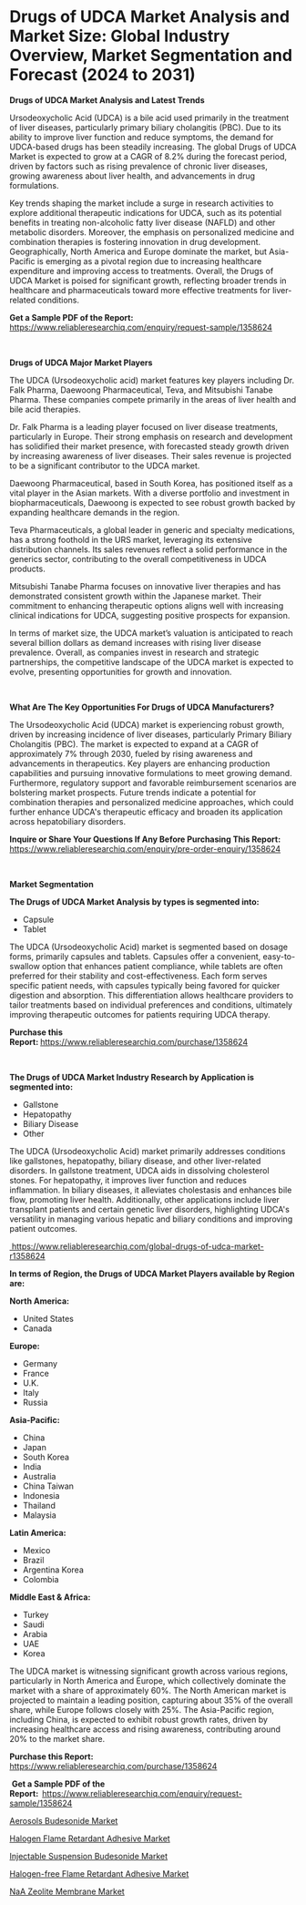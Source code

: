 <p><h1>Drugs of UDCA Market Analysis and Market Size: Global Industry Overview, Market Segmentation and Forecast (2024 to 2031)</h1></p><p><strong>Drugs of UDCA Market Analysis and Latest Trends</strong></p>
<p><p>Ursodeoxycholic Acid (UDCA) is a bile acid used primarily in the treatment of liver diseases, particularly primary biliary cholangitis (PBC). Due to its ability to improve liver function and reduce symptoms, the demand for UDCA-based drugs has been steadily increasing. The global Drugs of UDCA Market is expected to grow at a CAGR of 8.2% during the forecast period, driven by factors such as rising prevalence of chronic liver diseases, growing awareness about liver health, and advancements in drug formulations.</p><p>Key trends shaping the market include a surge in research activities to explore additional therapeutic indications for UDCA, such as its potential benefits in treating non-alcoholic fatty liver disease (NAFLD) and other metabolic disorders. Moreover, the emphasis on personalized medicine and combination therapies is fostering innovation in drug development. Geographically, North America and Europe dominate the market, but Asia-Pacific is emerging as a pivotal region due to increasing healthcare expenditure and improving access to treatments. Overall, the Drugs of UDCA Market is poised for significant growth, reflecting broader trends in healthcare and pharmaceuticals toward more effective treatments for liver-related conditions.</p></p>
<p><strong>Get a Sample PDF of the Report:&nbsp;</strong> <a href="https://www.reliableresearchiq.com/enquiry/request-sample/1358624?utm_campaign=1546&utm_medium=2&utm_source=Github&utm_content=ia&utm_term=11102024&utm_id=drugs-of-udca">https://www.reliableresearchiq.com/enquiry/request-sample/1358624</a></p>
<p>&nbsp;</p>
<p><strong>Drugs of UDCA Major Market Players</strong></p>
<p><p>The UDCA (Ursodeoxycholic acid) market features key players including Dr. Falk Pharma, Daewoong Pharmaceutical, Teva, and Mitsubishi Tanabe Pharma. These companies compete primarily in the areas of liver health and bile acid therapies. </p><p>Dr. Falk Pharma is a leading player focused on liver disease treatments, particularly in Europe. Their strong emphasis on research and development has solidified their market presence, with forecasted steady growth driven by increasing awareness of liver diseases. Their sales revenue is projected to be a significant contributor to the UDCA market.</p><p>Daewoong Pharmaceutical, based in South Korea, has positioned itself as a vital player in the Asian markets. With a diverse portfolio and investment in biopharmaceuticals, Daewoong is expected to see robust growth backed by expanding healthcare demands in the region.</p><p>Teva Pharmaceuticals, a global leader in generic and specialty medications, has a strong foothold in the URS market, leveraging its extensive distribution channels. Its sales revenues reflect a solid performance in the generics sector, contributing to the overall competitiveness in UDCA products.</p><p>Mitsubishi Tanabe Pharma focuses on innovative liver therapies and has demonstrated consistent growth within the Japanese market. Their commitment to enhancing therapeutic options aligns well with increasing clinical indications for UDCA, suggesting positive prospects for expansion.</p><p>In terms of market size, the UDCA market’s valuation is anticipated to reach several billion dollars as demand increases with rising liver disease prevalence. Overall, as companies invest in research and strategic partnerships, the competitive landscape of the UDCA market is expected to evolve, presenting opportunities for growth and innovation.</p></p>
<p>&nbsp;</p>
<p><strong>What Are The Key Opportunities For Drugs of UDCA Manufacturers?</strong></p>
<p><p>The Ursodeoxycholic Acid (UDCA) market is experiencing robust growth, driven by increasing incidence of liver diseases, particularly Primary Biliary Cholangitis (PBC). The market is expected to expand at a CAGR of approximately 7% through 2030, fueled by rising awareness and advancements in therapeutics. Key players are enhancing production capabilities and pursuing innovative formulations to meet growing demand. Furthermore, regulatory support and favorable reimbursement scenarios are bolstering market prospects. Future trends indicate a potential for combination therapies and personalized medicine approaches, which could further enhance UDCA's therapeutic efficacy and broaden its application across hepatobiliary disorders.</p></p>
<p><strong>Inquire or Share Your Questions If Any Before Purchasing This Report:</strong> <a href="https://www.reliableresearchiq.com/enquiry/pre-order-enquiry/1358624?utm_campaign=1546&utm_medium=2&utm_source=Github&utm_content=ia&utm_term=11102024&utm_id=drugs-of-udca">https://www.reliableresearchiq.com/enquiry/pre-order-enquiry/1358624</a></p>
<p>&nbsp;</p>
<p><strong>Market Segmentation</strong></p>
<p><strong>The Drugs of UDCA Market Analysis by types is segmented into:</strong></p>
<p><ul><li>Capsule</li><li>Tablet</li></ul></p>
<p><p>The UDCA (Ursodeoxycholic Acid) market is segmented based on dosage forms, primarily capsules and tablets. Capsules offer a convenient, easy-to-swallow option that enhances patient compliance, while tablets are often preferred for their stability and cost-effectiveness. Each form serves specific patient needs, with capsules typically being favored for quicker digestion and absorption. This differentiation allows healthcare providers to tailor treatments based on individual preferences and conditions, ultimately improving therapeutic outcomes for patients requiring UDCA therapy.</p></p>
<p><strong>Purchase this Report:&nbsp;</strong><a href="https://www.reliableresearchiq.com/purchase/1358624?utm_campaign=1546&utm_medium=2&utm_source=Github&utm_content=ia&utm_term=11102024&utm_id=drugs-of-udca">https://www.reliableresearchiq.com/purchase/1358624</a></p>
<p>&nbsp;</p>
<p><strong>The Drugs of UDCA Market Industry Research by Application is segmented into:</strong></p>
<p><ul><li>Gallstone</li><li>Hepatopathy</li><li>Biliary Disease</li><li>Other</li></ul></p>
<p><p>The UDCA (Ursodeoxycholic Acid) market primarily addresses conditions like gallstones, hepatopathy, biliary disease, and other liver-related disorders. In gallstone treatment, UDCA aids in dissolving cholesterol stones. For hepatopathy, it improves liver function and reduces inflammation. In biliary diseases, it alleviates cholestasis and enhances bile flow, promoting liver health. Additionally, other applications include liver transplant patients and certain genetic liver disorders, highlighting UDCA's versatility in managing various hepatic and biliary conditions and improving patient outcomes.</p></p>
<p><a href="https://www.reliableresearchiq.com/global-drugs-of-udca-market-r1358624?utm_campaign=1546&utm_medium=2&utm_source=Github&utm_content=ia&utm_term=11102024&utm_id=drugs-of-udca">&nbsp;https://www.reliableresearchiq.com/global-drugs-of-udca-market-r1358624</a></p>
<p><strong>In terms of Region, the Drugs of UDCA Market Players available by Region are:</strong></p>
<p>
    <p> <strong> North America: </strong>
        <ul>
            <li>United States</li>
            <li>Canada</li>
        </ul>
        </p> 
    <p> <strong> Europe: </strong>
        <ul>
            <li>Germany</li>
            <li>France</li>
            <li>U.K.</li>
            <li>Italy</li>
            <li>Russia</li>
        </ul>
        </p> 
    <p> <strong> Asia-Pacific: </strong>
        <ul>
            <li>China</li>
            <li>Japan</li>
            <li>South Korea</li>
            <li>India</li>
            <li>Australia</li>
            <li>China Taiwan</li>
            <li>Indonesia</li>
            <li>Thailand</li>
            <li>Malaysia</li>
        </ul>
        </p> 
    <p> <strong> Latin America: </strong>
        <ul>
            <li>Mexico</li>
            <li>Brazil</li>
            <li>Argentina Korea</li>
            <li>Colombia</li>
        </ul>
        </p> 
    <p> <strong> Middle East & Africa: </strong>
        <ul>
            <li>Turkey</li>
            <li>Saudi</li>
            <li>Arabia</li>
            <li>UAE</li>
            <li>Korea</li>
        </ul>
    </p>
    </p>
<p><p>The UDCA market is witnessing significant growth across various regions, particularly in North America and Europe, which collectively dominate the market with a share of approximately 60%. The North American market is projected to maintain a leading position, capturing about 35% of the overall share, while Europe follows closely with 25%. The Asia-Pacific region, including China, is expected to exhibit robust growth rates, driven by increasing healthcare access and rising awareness, contributing around 20% to the market share.</p></p>
<p><strong>Purchase this Report: </strong><a href="https://www.reliableresearchiq.com/purchase/1358624?utm_campaign=1546&utm_medium=2&utm_source=Github&utm_content=ia&utm_term=11102024&utm_id=drugs-of-udca">https://www.reliableresearchiq.com/purchase/1358624</a></p>
<p>&nbsp;<strong>Get a Sample PDF of the Report:&nbsp;&nbsp;</strong><a href="https://www.reliableresearchiq.com/enquiry/request-sample/1358624?utm_campaign=1546&utm_medium=2&utm_source=Github&utm_content=ia&utm_term=11102024&utm_id=drugs-of-udca">https://www.reliableresearchiq.com/enquiry/request-sample/1358624</a></p>
<p><strong></strong></p>
<p><p><a href="https://www.linkedin.com/pulse/market-insights-global-aerosols-budesonide-forecast-innovation-cqshf?utm_campaign=1546&utm_medium=2&utm_source=Github&utm_content=ia&utm_term=11102024&utm_id=drugs-of-udca">Aerosols Budesonide Market</a></p><p><a href="https://www.linkedin.com/pulse/global-halogen-flame-retardant-adhesive-market-product-type-application-64ycc?utm_campaign=1546&utm_medium=2&utm_source=Github&utm_content=ia&utm_term=11102024&utm_id=drugs-of-udca">Halogen Flame Retardant Adhesive Market</a></p><p><a href="https://www.linkedin.com/pulse/global-injectable-suspension-budesonide-market-share-growth-ubmbf?utm_campaign=1546&utm_medium=2&utm_source=Github&utm_content=ia&utm_term=11102024&utm_id=drugs-of-udca">Injectable Suspension Budesonide Market</a></p><p><a href="https://www.linkedin.com/pulse/halogen-free-flame-retardant-adhesive-market-global-share-ranking-rg7ac?utm_campaign=1546&utm_medium=2&utm_source=Github&utm_content=ia&utm_term=11102024&utm_id=drugs-of-udca">Halogen-free Flame Retardant Adhesive Market</a></p><p><a href="https://www.linkedin.com/pulse/naa-zeolite-membrane-market-share-size-trends-industry-analysis-bzzkc?utm_campaign=1546&utm_medium=2&utm_source=Github&utm_content=ia&utm_term=11102024&utm_id=drugs-of-udca">NaA Zeolite Membrane Market</a></p></p>